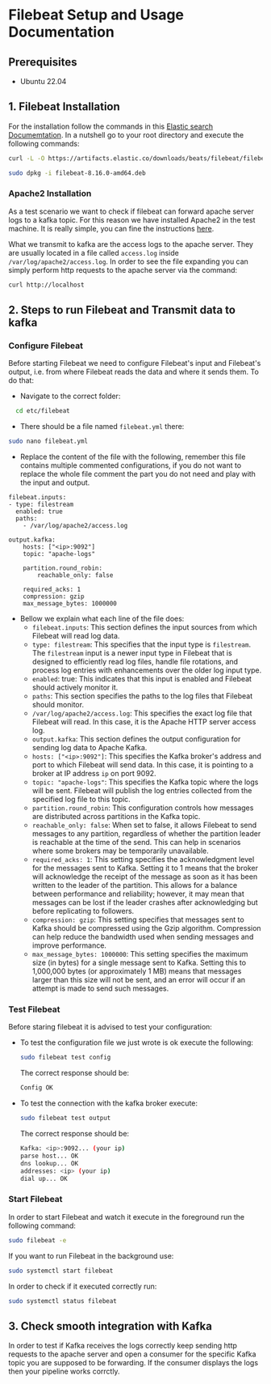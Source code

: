 # Filebeat Setup and Usage Documentation

## Prerequisites
- Ubuntu 22.04




## 1. Filebeat Installation
For the installation follow the commands in this [Elastic search Documemtation](https://www.elastic.co/guide/en/beats/filebeat/current/filebeat-installation-configuration.html). In a nutshell go to your root directory and execute the following commands:

```bash
curl -L -O https://artifacts.elastic.co/downloads/beats/filebeat/filebeat-8.16.0-amd64.deb
```

```bash
sudo dpkg -i filebeat-8.16.0-amd64.deb
```

### Apache2 Installation
As a test scenario we want to check if filebeat can forward apache server logs to a kafka topic. For this reason we have installed Apache2 in the test machine. It is really simple, you can fine the instructions [here](https://ubuntu.com/server/docs/how-to-install-apache2).

What we transmit to kafka are the access logs to the apache server. They are usually located in a file called `access.log` inside `/var/log/apache2/access.log`. In order to see the file expanding you can simply perform http requests to the apache server via the command:

```bash
curl http://localhost
```

## 2. Steps to run Filebeat and Transmit data to kafka

### Configure Filebeat
Before starting Filebeat we need to configure Filebeat's input and Filebeat's output, i.e. from where Filebeat reads the data and where it sends them. To do that:

- Navigate to the correct folder:
```bash
  cd etc/filebeat
```

- There should be a file named `filebeat.yml` there:
```bash
sudo nano filebeat.yml
```

- Replace the content of the file with the following, remember this file contains multiple commented configurations, if you do not want to replace the whole file comment the part you do not need and play with the input and output. 

```plaintext
filebeat.inputs:
- type: filestream
  enabled: true
  paths:
    - /var/log/apache2/access.log

output.kafka:
    hosts: ["<ip>:9092"]
    topic: "apache-logs"

    partition.round_robin:
        reachable_only: false

    required_acks: 1
    compression: gzip
    max_message_bytes: 1000000

```

- Bellow we explain what each line of the file does:
    - `filebeat.inputs`: This section defines the input sources from which Filebeat will read log data.
    - `type: filestream`: This specifies that the input type is `filestream`. The `filestream` input is a newer input type in Filebeat that is designed to efficiently read log files, handle file rotations, and process log entries with enhancements over the older log input type.
    - `enabled`: true: This indicates that this input is enabled and Filebeat should actively monitor it.
    - `paths`: This section specifies the paths to the log files that Filebeat should monitor.
    - `/var/log/apache2/access.log`: This specifies the exact log file that Filebeat will read. In this case, it is the Apache HTTP server access log.
    - `output.kafka`: This section defines the output configuration for sending log data to Apache Kafka.
    - `hosts: ["<ip>:9092"]`: This specifies the Kafka broker's address and port to which Filebeat will send data. In this case, it is pointing to a broker at IP address `ip` on port 9092.
    - `topic: "apache-logs"`: This specifies the Kafka topic where the logs will be sent. Filebeat will publish the log entries collected from the specified log file to this topic.
    - `partition.round_robin`: This configuration controls how messages are distributed across partitions in the Kafka topic.
    - `reachable_only: false`: When set to false, it allows Filebeat to send messages to any partition, regardless of whether the partition leader is reachable at the time of the send. This can help in scenarios where some brokers may be temporarily unavailable.
    - `required_acks: 1`: This setting specifies the acknowledgment level for the messages sent to Kafka. Setting it to 1 means that the broker will acknowledge the receipt of the message as soon as it has been written to the leader of the partition. This allows for a balance between performance and reliability; however, it may mean that messages can be lost if the leader crashes after acknowledging but before replicating to followers.
    - `compression: gzip`: This setting specifies that messages sent to Kafka should be compressed using the Gzip algorithm. Compression can help reduce the bandwidth used when sending messages and improve performance.
    - `max_message_bytes: 1000000`: This setting specifies the maximum size (in bytes) for a single message sent to Kafka. Setting this to 1,000,000 bytes (or approximately 1 MB) means that messages larger than this size will not be sent, and an error will occur if an attempt is made to send such messages.


### Test Filebeat 
Before staring filebeat it is advised to test your configuration:
- To test the configuration file we just wrote is ok execute the following:
    ```bash
    sudo filebeat test config
    ```
    The correct response should be:
    ```bash
    Config OK
    ```

- To test the connection with the kafka broker execute:
    ```bash
    sudo filebeat test output
    ```
    The correct response should be:
    ```bash
    Kafka: <ip>:9092... (your ip)
    parse host... OK
    dns lookup... OK
    addresses: <ip> (your ip)
    dial up... OK
    ```


### Start Filebeat
In order to start Filebeat and watch it execute in the foreground run the following command:
```bash
sudo filebeat -e
```

If you want to run Filebeat in the background use:
```bash
sudo systemctl start filebeat
```

In order to check if it executed correctly run:
```bash
sudo systemctl status filebeat
```


## 3. Check smooth integration with Kafka
In order to test if Kafka receives the logs correctly keep sending http requests to the apache server and open a consumer for the specific Kafka topic you are supposed to be forwarding. If the consumer displays the logs then your pipeline works corrctly.


